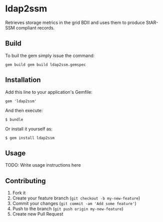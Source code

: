 # ldap2ssm

Retrieves storage metrics in the grid BDII and uses them to produce StAR-SSM compliant records.

## Build

To buil the gem simply issue the command:

    gem build gem build ldap2ssm.gemspec

## Installation

Add this line to your application's Gemfile:

    gem 'ldap2ssm'

And then execute:

    $ bundle

Or install it yourself as:

    $ gem install ldap2ssm

## Usage

TODO: Write usage instructions here

## Contributing

1. Fork it
2. Create your feature branch (`git checkout -b my-new-feature`)
3. Commit your changes (`git commit -am 'Add some feature'`)
4. Push to the branch (`git push origin my-new-feature`)
5. Create new Pull Request
